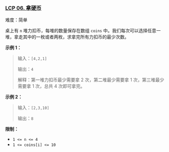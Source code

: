 ### [LCP 06. 拿硬币](https://leetcode.cn/problems/na-ying-bi/)

难度：简单

桌上有 `n` 堆力扣币，每堆的数量保存在数组 `coins` 中。我们每次可以选择任意一堆，拿走其中的一枚或者两枚，求拿完所有力扣币的最少次数。

**示例 1：**

> 输入：`[4,2,1]`
> 
> 输出：`4`
> 
> 解释：第一堆力扣币最少需要拿 2 次，第二堆最少需要拿 1 次，第三堆最少需要拿 1 次，总共 4 次即可拿完。

**示例 2：**

> 输入：`[2,3,10]`
> 
> 输出：`8`

**限制：**

-   `1 <= n <= 4`
-   `1 <= coins[i] <= 10`
